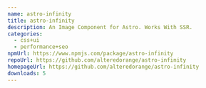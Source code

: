 ```yaml
---
name: astro-infinity
title: astro-infinity
description: An Image Component for Astro. Works With SSR.
categories:
  - css+ui
  - performance+seo
npmUrl: https://www.npmjs.com/package/astro-infinity
repoUrl: https://github.com/alteredorange/astro-infinity
homepageUrl: https://github.com/alteredorange/astro-infinity
downloads: 5
---
```


